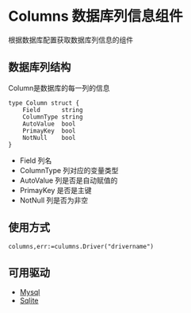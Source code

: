 # Columns 数据库列信息组件
根据数据库配置获取数据库列信息的组件

## 数据库列结构

Column是数据库的每一列的信息

    type Column struct {
        Field      string
        ColumnType string
        AutoValue  bool
        PrimayKey  bool
        NotNull    bool
    }

* Field 列名
* ColumnType 列对应的变量类型
* AutoValue 列是否是自动赋值的
* PrimayKey 是否是主键
* NotNull 列是否为非空

## 使用方式

    columns,err:=culumns.Driver("drivername")

## 可用驱动

* [Mysql](mysqlcolumns/readme.md)
* [Sqlite](qlitecolumns/readme.md)